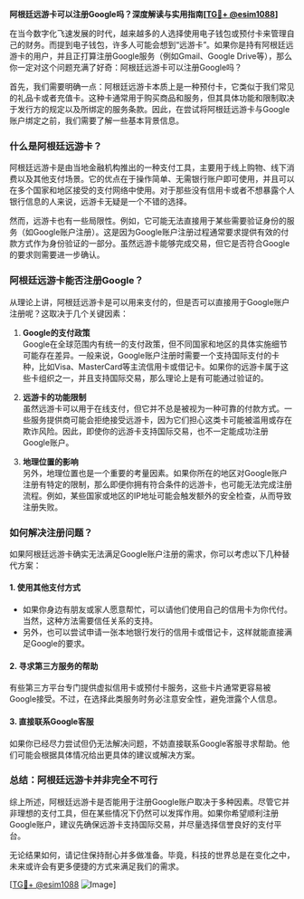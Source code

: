 **阿根廷远游卡可以注册Google吗？深度解读与实用指南[[TG💪+ @esim1088](https://t.me/s/esim1088)]**

在当今数字化飞速发展的时代，越来越多的人选择使用电子钱包或预付卡来管理自己的财务。而提到电子钱包，许多人可能会想到“远游卡”。如果你是持有阿根廷远游卡的用户，并且正打算注册Google服务（例如Gmail、Google Drive等），那么你一定对这个问题充满了好奇：阿根廷远游卡可以注册Google吗？

首先，我们需要明确一点：阿根廷远游卡本质上是一种预付卡，它类似于我们常见的礼品卡或者充值卡。这种卡通常用于购买商品和服务，但其具体功能和限制取决于发行方的规定以及所绑定的服务条款。因此，在尝试将阿根廷远游卡与Google账户绑定之前，我们需要了解一些基本背景信息。

### **什么是阿根廷远游卡？**

阿根廷远游卡是由当地金融机构推出的一种支付工具，主要用于线上购物、线下消费以及其他支付场景。它的优点在于操作简单、无需银行账户即可使用，并且可以在多个国家和地区接受的支付网络中使用。对于那些没有信用卡或者不想暴露个人银行信息的人来说，远游卡无疑是一个不错的选择。

然而，远游卡也有一些局限性。例如，它可能无法直接用于某些需要验证身份的服务（如Google账户注册）。这是因为Google账户注册过程通常要求提供有效的付款方式作为身份验证的一部分。虽然远游卡能够完成交易，但它是否符合Google的要求则需要进一步确认。

### **阿根廷远游卡能否注册Google？**

从理论上讲，阿根廷远游卡是可以用来支付的，但是否可以直接用于Google账户注册呢？这取决于几个关键因素：

1. **Google的支付政策**  
   Google在全球范围内有统一的支付政策，但不同国家和地区的具体实施细节可能存在差异。一般来说，Google账户注册时需要一个支持国际支付的卡种，比如Visa、MasterCard等主流信用卡或借记卡。如果你的远游卡属于这些卡组织之一，并且支持国际交易，那么理论上是有可能通过验证的。

2. **远游卡的功能限制**  
   虽然远游卡可以用于在线支付，但它并不总是被视为一种可靠的付款方式。一些服务提供商可能会拒绝接受远游卡，因为它们担心这类卡可能被滥用或存在欺诈风险。因此，即使你的远游卡支持国际交易，也不一定能成功注册Google账户。

3. **地理位置的影响**  
   另外，地理位置也是一个重要的考量因素。如果你所在的地区对Google账户注册有特定的限制，那么即便你拥有符合条件的远游卡，也可能无法完成注册流程。例如，某些国家或地区的IP地址可能会触发额外的安全检查，从而导致注册失败。

### **如何解决注册问题？**

如果阿根廷远游卡确实无法满足Google账户注册的需求，你可以考虑以下几种替代方案：

#### **1. 使用其他支付方式**
   - 如果你身边有朋友或家人愿意帮忙，可以请他们使用自己的信用卡为你代付。当然，这种方法需要信任关系的支持。
   - 另外，也可以尝试申请一张本地银行发行的信用卡或借记卡，这样就能直接满足Google的要求。

#### **2. 寻求第三方服务的帮助**
   有些第三方平台专门提供虚拟信用卡或预付卡服务，这些卡片通常更容易被Google接受。不过，在选择此类服务时务必注意安全性，避免泄露个人信息。

#### **3. 直接联系Google客服**
   如果你已经尽力尝试但仍无法解决问题，不妨直接联系Google客服寻求帮助。他们可能会根据具体情况给出更具体的建议或解决方案。

### **总结：阿根廷远游卡并非完全不可行**

综上所述，阿根廷远游卡是否能用于注册Google账户取决于多种因素。尽管它并非理想的支付工具，但在某些情况下仍然可以发挥作用。如果你希望顺利注册Google账户，建议先确保远游卡支持国际交易，并尽量选择信誉良好的支付平台。

无论结果如何，请记住保持耐心并多做准备。毕竟，科技的世界总是在变化之中，未来或许会有更多便捷的方式来满足我们的需求。

[[TG💪+ @esim1088](https://t.me/s/esim1088) ![Image](https://i.postimg.cc/4NQfJmqS/Snipaste-2025-05-13-00-14-12.png)]